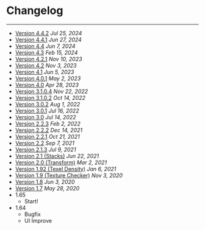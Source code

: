 # Changelog
---
- [Version 4.4.2](changelg/release_note_4.4.1.md) *Jul 25, 2024*
- [Version 4.4.1](changelg/release_note_4.4.1.md) *Jun 27, 2024*
- [Version 4.4](changelg/release_note_4.4.0.md) *Jun 7, 2024*
- [Version 4.3](changelg/release_note_4.3.md) *Feb 15, 2024*
- [Version 4.2.1](changelg/release_note_4.2.1.md) *Nov 10, 2023*
- [Version 4.2](changelg/release_note_4.2.md) *Nov 3, 2023*
- [Version 4.1](changelg/release_note_4.1.md) *Jun 5, 2023*
- [Version 4.0.1](changelg/release_note_4.0.1.md) *May 2, 2023*
- [Version 4.0](changelg/release_note_4.0.md) *Apr 28, 2023*
- [Version 3.1.0.4](changelg/release_note_3.1.1.0.md) *Nov 22, 2022*
- [Version 3.1.0.2](changelg/release_note_3.1.0.2.md) *Oct 14, 2022*
- [Version 3.0.2](changelg/release_note_3.0.2.md) *Aug 1, 2022*
- [Version 3.0.1](changelg/release_note_3.0.1.md) *Jul 16, 2022*
- [Version 3.0](changelg/release_note_3.0.md) *Jul 14, 2022*
- [Version 2.2.3](changelg/release_note_2.2.3.md) *Feb 2, 2022*
- [Version 2.2.2](changelg/release_note_2.2.2.md) *Dec 14, 2021*
- [Version 2.2.1](changelg/release_note_2.2.1.md) *Oct 21, 2021*
- [Version 2.2](changelg/release_note_2.2.md) *Sep 7, 2021*
- [Version 2.1.3](changelg/release_note_2.1.3.md) *Jul 9, 2021*
- [Version 2.1 (Stacks)](changelg/release_note_2.1.md) *Jun 22, 2021*
- [Version 2.0 (Transform)](changelg/release_note_2.0.md) *Mar 2, 2021*
- [Version 1.92 (Texel Density)](changelg/release_note_1.92.md) *Jan 6, 2021*
- [Version 1.9 (Texture Checker)](changelg/release_note_1.9.md) *Nov 3, 2020*
- [Version 1.8](changelg/release_note_1.8.md) *Jun 3, 2020*
- [Version 1.7](changelg/release_note_1.7.md) *May 28, 2020*
- 1.65
    - Start!
- 1.64
    - Bugfix
    - UI Improve